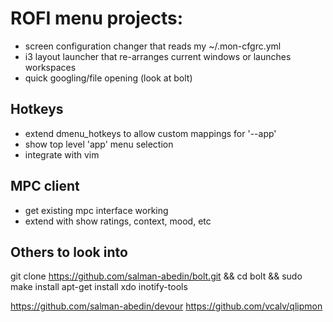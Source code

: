 # ROFI menu projects:

- screen configuration changer that reads my ~/.mon-cfgrc.yml
- i3 layout launcher that re-arranges current windows or launches workspaces
- quick googling/file opening (look at bolt)

## Hotkeys

- extend dmenu_hotkeys to allow custom mappings for '--app'
- show top level 'app' menu selection
- integrate with vim

## MPC client

- get existing mpc interface working
- extend with show ratings, context, mood, etc

## Others to look into

git clone https://github.com/salman-abedin/bolt.git && cd bolt && sudo make install
apt-get install xdo inotify-tools

https://github.com/salman-abedin/devour
https://github.com/vcalv/qlipmon
